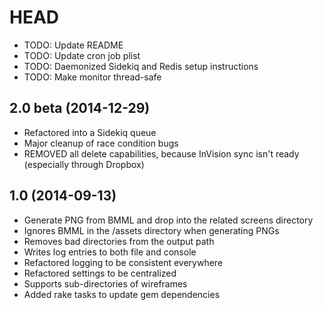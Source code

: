 HEAD
====

* TODO: Update README
* TODO: Update cron job plist
* TODO: Daemonized Sidekiq and Redis setup instructions
* TODO: Make monitor thread-safe


2.0 beta (2014-12-29)
---------------------

* Refactored into a Sidekiq queue
* Major cleanup of race condition bugs
* REMOVED all delete capabilities, because InVision sync isn't ready (especially through Dropbox)


1.0 (2014-09-13)
----------------

* Generate PNG from BMML and drop into the related screens directory
* Ignores BMML in the /assets directory when generating PNGs
* Removes bad directories from the output path
* Writes log entries to both file and console
* Refactored logging to be consistent everywhere
* Refactored settings to be centralized
* Supports sub-directories of wireframes
* Added rake tasks to update gem dependencies